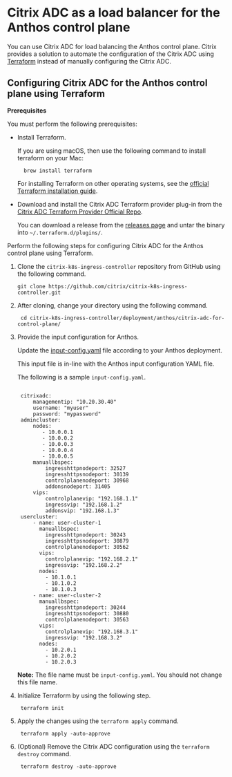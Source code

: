 # Citrix ADC as a load balancer for the Anthos control plane

You can use Citrix ADC for load balancing the Anthos control plane. Citrix provides a solution to automate the configuration of the Citrix ADC using [Terraform](https://www.terraform.io/) instead of manually configuring the Citrix ADC.

## Configuring Citrix ADC for the Anthos control plane using Terraform

**Prerequisites**

You must perform the following prerequisites:

- Install Terraform.

    If you are using macOS, then use the following command to install terraform on your Mac:

        brew install terraform

    For installing Terraform on other operating systems, see the [official Terraform installation guide](https://learn.hashicorp.com/terraform/getting-started/install.html).

- Download and install the Citrix ADC Terraform provider plug-in from the [Citrix ADC Terraform Provider Official Repo](https://github.com/citrix/terraform-provider-citrixadc).

    You can download a release from the [releases page](https://github.com/citrix/terraform-provider-citrixadc/releases) and untar the binary into `~/.terraform.d/plugins/`.

Perform the following steps for configuring Citrix ADC for the Anthos control plane using Terraform.

1. Clone the `citrix-k8s-ingress-controller` repository from GitHub using the following command.

       git clone https://github.com/citrix/citrix-k8s-ingress-controller.git
    
1. After cloning, change your directory using the following command.


        cd citrix-k8s-ingress-controller/deployment/anthos/citrix-adc-for-control-plane/

2. Provide the input configuration for Anthos.

   Update the [input-config.yaml](https://github.com/citrix/citrix-adc-anthos/blob/master/input-config.yaml) file according to your Anthos deployment.

   This input file is in-line with the Anthos input configuration YAML file.

   The following is a sample `input-config.yaml`.

   ```

    citrixadc:
        managementip: "10.20.30.40"
        username: "myuser"
        password: "mypassword"
    admincluster:
        nodes:
           - 10.0.0.1
           - 10.0.0.2
           - 10.0.0.3
           - 10.0.0.4
           - 10.0.0.5
        manuallbspec:
            ingresshttpnodeport: 32527
            ingresshttpsnodeport: 30139
            controlplanenodeport: 30968
            addonsnodeport: 31405
        vips:
            controlplanevip: "192.168.1.1"
            ingressvip: "192.168.1.2"
            addonsvip: "192.168.1.3"
    usercluster:
        - name: user-cluster-1
          manuallbspec:
            ingresshttpnodeport: 30243
            ingresshttpsnodeport: 30879
            controlplanenodeport: 30562
          vips:
            controlplanevip: "192.168.2.1"
            ingressvip: "192.168.2.2"
          nodes:
            - 10.1.0.1
            - 10.1.0.2
            - 10.1.0.3
        - name: user-cluster-2
          manuallbspec:
            ingresshttpnodeport: 30244
            ingresshttpsnodeport: 30880
            controlplanenodeport: 30563
          vips:
            controlplanevip: "192.168.3.1"
            ingressvip: "192.168.3.2"
          nodes:
            - 10.2.0.1
            - 10.2.0.2
            - 10.2.0.3
   ```

    **Note:**  The file name must be `input-config.yaml`. You should not change this file name.

3. Initialize Terraform by using the following step.

        terraform init

4. Apply the changes using the `terraform apply` command.


        terraform apply -auto-approve

5. (Optional) Remove the Citrix ADC configuration using the `terraform destroy` command.

        terraform destroy -auto-approve

